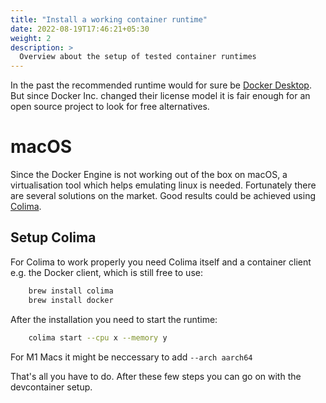 ```yaml
---
title: "Install a working container runtime"
date: 2022-08-19T17:46:21+05:30
weight: 2
description: >
  Overview about the setup of tested container runtimes
---
```


In the past the recommended runtime would for sure be [Docker Desktop](https://www.docker.com/products/docker-desktop). But since Docker Inc. changed their license model it is fair enough for an open source project to look for free alternatives.

# macOS

Since the Docker Engine is not working out of the box on macOS, a virtualisation tool which helps emulating linux is needed. Fortunately there are several solutions on the market. Good results could be achieved using [Colima](https://github.com/abiosoft/colima).

## Setup Colima

For Colima to work properly you need Colima itself and a container client e.g. the Docker client, which is still free to use:

```bash
    brew install colima
    brew install docker
```

After the installation you need to start the runtime:

```bash
    colima start --cpu x --memory y
```

For M1 Macs it might be neccessary to add `--arch aarch64`

That's all you have to do. After these few steps you can go on with the devcontainer setup.

